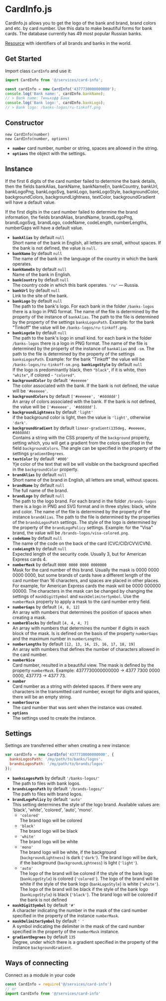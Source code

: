 # CardInfo.js

CardInfo.js allows you to get the logo of the bank and brand, brand colors and etc. by card number. Use this data to make beautiful forms for bank cards. The database currently has 49 most popular Russian banks.

[Resource](https://stevemorse.org/ssn/List_of_Bank_Identification_Numbers.html) with identifiers of all brands and banks in the world.

## Get Started

Import class `CardInfo` and use it:
```js
import CardInfo from '@/services/card-info';

const cardInfo = new CardInfo('4377730000000000');
console.log('Bank name:', cardInfo.bankName);
// > Bank name: Тинькофф Банк
console.log('Bank logo:', cardInfo.bankLogo);
// > Bank logo: /banks-logos/ru-tinkoff.png
```

## Constructor

```
new CardInfo(number)
new CardInfo(number, options)
```

* **`number`** card number, number or string, spaces are allowed in the string.
* **`options`** the object with the settings.

## Instance

If the first 6 digits of the card number failed to determine the bank details, then the fields bankAlias, bankName, bankNameEn, bankCountry, bankUrl, bankLogoPng, bankLogoSvg, bankLogo, bankLogoStyle, backgroundColor, backgroundColors, backgroundLightness, textColor, backgroundGradient will have a default value.

If the first digits in the card number failed to determine the brand information, the fields brandAlias, brandName, brandLogoPng, brandLogoSvg, brandLogo, codeName, codeLength, numberLengths, numberGaps will have a default value.

* **`bankAlias`** by default `null`  
  Short name of the bank in English, all letters are small, without spaces. If the bank is not defined, the value is `null`.
* **`bankName`** by default `null`  
  The name of the bank in the language of the country in which the bank operates.
* **`bankNameEn`** by default `null`  
  Name of the bank in English.
* **`bankCountry`** by default `null`  
  The country code in which this bank operates.  `'ru'` — Russia.
* **`bankUrl`** by default `null`  
  Link to the site of the bank.
* **`bankLogo`** by default `null`  
  The path to the bank's logo. For each bank in the folder `/banks-logos` there is a logo in PNG format. The name of the file is determined by the property of the instance of `bankAlias`. The path to the file is determined by the property of the settings `banksLogosPath`. Example: for the bank "Tinkoff" the value will be `/banks-logos/ru-tinkoff.png`.
* **`bankLogoSm`** by default `null`  
  The path to the bank's logo in small kind. for each bank in the folder `/banks-logos` there is a logo in PNG format. The name of the file is determined by the property of the instance of `bankAlias` and `-sm`. The path to the file is determined by the property of the settings `banksLogosPath`. Example: for the bank "Tinkoff" the value will be `/banks-logos/ru-tinkoff-sm.png`.
 **`bankLogoStyle`** by default `null`  
  If the logo is predominantly black, then `"black"`, if it is white, then `"white"`, if colored - `"colored"`.
* **`backgroundColor`** by default `'#eeeeee'`  
  The color associated with the bank. If the bank is not defined, the value will be `'#eeeeee'`.
* **`backgroundColors`** by default `['#eeeeee', '#dddddd']`  
  An array of colors associated with the bank. If the bank is not defined, the value will be `['#eeeeee', '#dddddd']`.
* **`backgroundLightness`** by default `'light'`  
  if the background color is light, then the value is `'light'`, otherwise `'dark'`.
* **`backgroundGradient`** by default `linear-gradient(135deg, #eeeeee, #dddddd)`  
  Contains a string with the CSS property of the `background` property, setting which, you will get a gradient from the colors specified in the field `backgroundColors`. The angle can be specified in the property of the settings `gradientDegrees`.
* **`textColor`** by default `'#000'`  
  Yje color of the text that will be will visible on the background specified in the `backgroundColor` property.
* **`brandAlias`** by default `null`  
  Short name of the brand in English, all letters are small, without spaces.
* **`brandName`** by default `null`  
  The full name of the brand.
* **`brandLogo`** by default `null`  
  The path to the logo brand. For each brand in the folder `/brands-logos` there is a logo in PNG and SVG format and in three styles: black, white and color. The name of the file is determined by the property of the instance `brandAlias`. The path to the file is determined by the properties of the `brandsLogosPath` settings. The style of the logo is determined by the property of the `brandLogoPolicy` settings. Example: for the "Visa" brand, the value will be `/brands-logos/visa-colored.png`.
* **`codeName`** by default `null`  
  The name of the code on the back of the card (CVC/CID/CVV/CVN).
* **`codeLength`** by default `null`  
  Expected length of the security code. Usually 3, but for American Express cards 4.
* **`numberMask`** by default `0000 0000 0000 0000000`  
  Mask for the card number of this brand. Usually the mask is 0000 0000 0000 0000, but some brands of cards have a different length of the card number than 16 characters, and spaces are placed in other places. For example, for American Express cards the mask will be 0000 000000 00000.  The characters in the mask can be changed by changing the settings of `maskDigitSymbol` and `maskDelimiterSymbol`. Use the `numberMask` property to apply a mask to the card number entry field.
* **`numberGaps`** by default `[4, 8, 12]`  
  An array with numbers that determines the position of spaces when creating a mask.
* **`numberBlocks`** by default `[4, 4, 4, 7]`  
  An array with numbers that determines the number if digits in each block of the mask. Is is defined on the basis of the property `numberGaps` and the maximum number in `numberLengths`.
* **`numberLengths`** by default `[12, 13, 14, 15, 16, 17, 18, 19]`  
  An array with numbers that defines the number of characters allowed in the card number.
* **`numberNice`**  
  Card number, resulted in a beautiful view. The mask is defined by the property `numberMask`. Example: 4377730000000000 → 4377 7300 0000 0000, 437773 → 4377 73.
* **`number`**  
  Card number as a string with deleted spaces. If there were any characters in the transmitted card number, except for digits and spaces, there will be an empty string.
* **`numberSource`**  
  The card number that was sent when the instance was created.
* **`options`**  
  The settings used to create the instance.

## Settings
Settings are transferred either when creating a new instance:
```js
var cardInfo = new CardInfo('4377730000000000', {
  banksLogosPath: '/my/path/to/banks/logos',
  brandsLogosPath: '/my/path/to/brands/logos'
});
```

* **`banksLogosPath`** by default `'/banks-logos/'`  
  The path to files with bank logos.
* **`brandsLogosPath`** by default `'/brands-logos/'`  
  The path to files with brand logos.
* **`brandLogoPolicy`** by default `'auto'`  
  This setting determines the style of the logo brand. Available values are: 'black', 'white', 'colored', 'auto', 'mono'.
  * `'colored'`  
    The brand logo will be colored
  * `'black'`  
    The brand logo will be black
  * `'white'`  
    The brand logo will be white
  * `'mono'`  
    The brand logo will be white, if the background (`backgroundLightness`) is dark (`'dark'`).
    The brand logo will be dark, if the background (`backgroundLightness`) is light (`'light'`).
  * `'auto'`  
    The logo of the brand will be colored if the style of the bank logo (`bankLogoStyle`) is colored (`'colored'`).
    The logo of the brand will be white if the style of the bank logo (`bankLogoStyle`) is white (`'white'`).
    The logo of the brand will be black if the style of the bank logo (`bankLogoStyle`) is black (`'black'`).
    The brand logo will be colored if the bank is not defined
* **`maskDigitSymbol`** by default `'#'`  
  A character indicating the number in the mask of the card number specified in the property of the instance `numberMask`.
* **`maskDelimiterSymbol`** by default `' '`  
  A symbol indicating the delimiter in the mask of the card number specified in the property of the `numberMask` instance.
* **`gradientDegrees`** by default `135`  
  Degree, under which there is a gradient specified in the property of the instance `backgroundGradient`.

## Ways of connecting
Connect as a module in your code
```js
const CardInfo = require('@/services/card-info')
// or
import CardInfo from '@/services/card-info'
```
